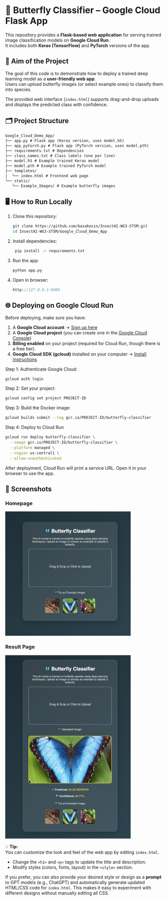 # 🦋 Butterfly Classifier – Google Cloud Flask App

This repository provides a **Flask-based web application** for serving trained image classification models on **Google Cloud Run**.  
It includes both **Keras (TensorFlow)** and **PyTorch** versions of the app.  

## 🎯 Aim of the Project

The goal of this code is to demonstrate how to deploy a trained deep learning model as a **user-friendly web app**.  
Users can upload butterfly images (or select example ones) to classify them into species.  

The provided web interface (`index.html`) supports drag-and-drop uploads and displays the predicted class with confidence.  

## 🗂 Project Structure
```
Google_Cloud_Demo_App/
├── app.py # Flask app (Keras version, uses model.h5)
├── app_pytorch.py # Flask app (PyTorch version, uses model.pth)
├── requirements.txt # Dependencies
├── class_names.txt # Class labels (one per line)
├── model.h5 # Example trained Keras model
├── model.pth # Example trained PyTorch model
├── templates/
│  └── index.html # Frontend web page
└── static/
   └── Example_Images/ # Example butterfly images
```
## 🖥️ How to Run Locally

1. Clone this repository:
   ```bash
   git clone https://github.com/basakesin/InsectAI-WG3-STSM.git
   cd InsectAI-WG3-STSM/Google_Cloud_Demo_App
2. Install dependencies:
   ```bash
    pip install -r requirements.txt

3. Run the app:
   ```bash
   python app.py

4. Open in browser:
   ```cpp
   http://127.0.0.1:8080

## 🌐 Deploying on Google Cloud Run

Before deploying, make sure you have:

1. A **Google Cloud account** → [Sign up here](https://cloud.google.com/)  
2. A **Google Cloud project** (you can create one in the [Google Cloud Console](https://console.cloud.google.com/))  
3. **Billing enabled** on your project (required for Cloud Run, though there is a free tier).  
4. **Google Cloud SDK (gcloud)** installed on your computer → [Install instructions](https://cloud.google.com/sdk/docs/install)  

Step 1: Authenticate Google Cloud:
  ```bash
  gcloud auth login
```

Step 2: Set your project:

  ```bash
  gcloud config set project PROJECT-ID
```

Step 3: Build the Docker image:

  ```bash
  gcloud builds submit --tag gcr.io/PROJECT-ID/butterfly-classifier
```

Step 4: Deploy to Cloud Run
  ```bash
  gcloud run deploy butterfly-classifier \
    --image gcr.io/PROJECT-ID/butterfly-classifier \
    --platform managed \
    --region us-central1 \
    --allow-unauthenticated
```
After deployment, Cloud Run will print a service URL. Open it in your browser to use the app.

## 📸 Screenshots

### Homepage
<img src="screenshots/homepage.png" alt="Homepage" width="400">

### Result Page
<img src="screenshots/result_page.png" alt="Result Page" width="400">


💡 **Tip:**  
You can customize the look and feel of the web app by editing `index.html`.  
- Change the `<h1>` and `<p>` tags to update the title and description.  
- Modify styles (colors, fonts, layout) in the `<style>` section.  

If you prefer, you can also provide your desired style or design as a **prompt** to GPT models (e.g., ChatGPT) and automatically generate updated HTML/CSS code for `index.html`. This makes it easy to experiment with different designs without manually editing all CSS.





